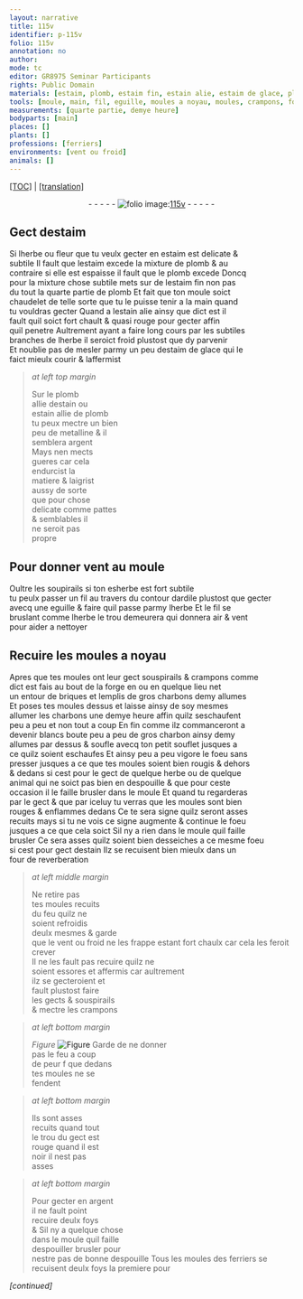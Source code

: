 ```yaml
---
layout: narrative
title: 115v
identifier: p-115v
folio: 115v
annotation: no
author:
mode: tc
editor: GR8975 Seminar Participants
rights: Public Domain
materials: [estaim, plomb, estaim fin, estain alie, estaim de glace, plomb allie destain, estain allie de plomb, metalline, argent, ardile, briques, estain]
tools: [moule, main, fil, eguille, moules a noyau, moules, crampons, forge, petit souflet, four de reverberation, moules recuits, moules des ferriers]
measurements: [quarte partie, demye heure]
bodyparts: [main]
places: []
plants: []
professions: [ferriers]
environments: [vent ou froid]
animals: []
---
```


 <p><a href="{{ site.baseurl }}/diplomatic/">[TOC]</a> | <a href="{{ site.baseurl }}/texts/p-115v_tl/" target="_blank">[translation]</a></p><div class="folio" align="center">- - - - - <a href="http://gallica.bnf.fr/ark:/12148/btv1b10500001g/f236.image" target="_blank"><img src="https://cu-mkp.github.io/2017-workshop-edition/assets/photo-icon.png" alt="folio image: " style="display:inline-block; margin-bottom:-3px;"/>115v</a> - - - - - </div>  
  

## Gect d<span class="m">estaim</span>

 
Si lherbe ou fleur que tu veulx gecter <span class="del">en <span class="m">estaim</span></span> est delicate &<br/> subtile Il fault que l<span class="m">estaim</span> excede la mixture de <span class="m">plomb</span> & au<br/> contraire si elle est espaisse il fault que le <span class="m">plomb</span> excede Doncq<br/> pour la <span class="del">mixture</span> chose subtile mets sur de l<span class="m">estaim fin</span> non pas<br/> du tout la <span class="ms">quarte partie</span> de <span class="m">plomb</span> Et fait que ton <span class="tl">moule</span> soict<br/> <span class="sn">chaudelet de telle sorte que tu le puisse tenir a la <span class="tl"><span class="bp">main</span></span></span> quand<br/> tu vouldras gecter Quand a l<span class="m">estain alie</span> ainsy que dict est il<br/> fault quil soict fort chault & quasi rouge pour gecter affin<br/> quil penetre Aultrement ayant <span class="add">a</span> faire long cours par les subtiles<br/> branches de lherbe il seroict froid plustost que dy parvenir<br/> Et noublie pas de mesler parmy un peu d<span class="m">estaim de glace</span> qui le<br/> faict mieulx courir & laffermist
 
> *at left top margin*
> 
> 
>   Sur le <span class="m">plomb<br/> allie destain</span> ou<br/> <span class="m">estain allie de plomb</span><br/> tu peux mectre un bien<br/> peu de <span class="m">metalline</span> & il<br/> semblera <span class="m">argent</span><br/> Mays nen mects<br/> gueres car cela<br/> endurcist la<br/> matiere & laigrist<br/> aussy de sorte<br/> que pour chose<br/> delicate co<span class="exp">mm</span>e pattes<br/> & semblables il<br/> ne seroit pas<br/> propre
 
 
  

## Pour donner vent au <span class="tl">moule</span>

 
Oultre les soupirails si ton <span class="del">es</span>herbe est fort subtile<br/> tu peulx passer un <span class="tl">fil</span> au travers du contour <span class="add">d<span class="m">ardile</span></span> plustost que gecter<br/> avecq une <span class="tl">eguille</span> & faire quil passe parmy lherbe Et le <span class="tl">fil</span> se<br/> bruslant co<span class="exp">mm</span>e lherbe le trou demeurera qui donnera air & vent<br/> pour aider a nettoyer
 
 
  

## Recuire les <span class="tl">moules a noyau</span>

 
Apres que tes <span class="tl">moules</span> ont leur gect souspirails & <span class="tl">crampons</span> co<span class="exp">mm</span>e<br/> dict est fais au bout de la <span class="tl">forge</span> <span class="del">en</span> ou en quelque lieu net<br/> un entour de <span class="m">briques</span> et lemplis de gros charbons demy allumes<br/> Et poses tes <span class="tl">moules</span> dessus et laisse ainsy de soy mesmes<br/> allumer les charbons une <span class="ms"><span class="tmp">demye heure</span></span> affin quilz seschaufent<br/> peu a peu et non tout a coup En fin co<span class="exp">mm</span>e ilz commanceront a<br/> devenir blancs boute <span class="del">peu a peu</span> de gros charbon ainsy demy<br/> allumes par dessus & soufle avecq ton <span class="tl">petit souflet</span> jusques a<br/> ce quilz soient eschaufes Et ainsy peu <span class="add">a peu</span> vigore le foeu sans<br/> presser jusques a ce que tes <span class="tl">moules</span> soient bien rougis & dehors<br/> & dedans si cest pour le gect de quelque herbe ou de quelque<br/> animal qui ne soict pas bien en despouille & que pour ceste<br/> occasion il <span class="add">le</span> faille brusler dans le <span class="tl">moule</span> Et quand tu regarderas<br/> par le gect & que par iceluy tu verras que les <span class="tl">moules</span> sont bien<br/> rouges & enflammes dedans Ce te sera signe quilz seront asses<br/> recuits mays si tu ne vois ce signe augmente & continue le foeu<br/> jusques a ce que cela soict Sil ny a rien dans le <span class="tl">moule</span> quil faille<br/> brusler Ce sera asses quilz soient bien desseiches a ce mesme foeu<br/> si cest pour gect d<span class="m">estain</span> Ilz se recuisent bien mieulx dans un<br/> <span class="tl">four de reverberation</span>
 
> *at left middle margin*
> 
> 
>    Ne retire pas<br/> tes <span class="tl">moules recuits</span><br/> du feu quilz ne<br/> soient refroidis<br/> deulx mesmes & garde<br/> que le <span class="env">vent ou froid</span> ne les frappe esta<span class="exp">n</span>t fort chaulx car cela les feroit crever<br/> Il ne les fault pas recuire quilz ne<br/> soient essores et affermis car aultrement<br/> ilz se gecteroient et<br/> fault plustost faire<br/> les gects & souspirails<br/> & mectre les <span class="tl">crampons</span>
 
> *at left bottom margin*
> 
> 
>   
> *Figure*
> <a href="https://drive.google.com/open?id=0B9-oNrvWdlO5dHVja3NnV0dmMlk" target="_blank"><img src="https://cu-mkp.github.io/GR8975-edition/assets/photo-icon.png" alt="Figure" style="display:inline-block; margin-bottom:-3px;"/></a>
 Garde de ne donner<br/> pas le feu a coup<br/> de peur <span class="del">f</span> que dedans<br/> tes <span class="tl">moules</span> ne se<br/> fendent
 
> *at left bottom margin*
> 
> 
>   Ils sont asses<br/> recuits quand tout<br/> le trou du gect est<br/> rouge quand il est<br/> noir il nest pas<br/> asses
 
> *at left bottom margin*
> 
> 
>   Pour gecter en <span class="m">argent</span><br/> il ne fault point<br/> recuire deulx foys<br/> <span class="del">&</span> Sil ny a quelque chose<br/> dans le <span class="tl">moule</span> quil faille<br/> <span class="del">despouiller</span> brusler pour<br/> nestre pas de bonne despouille Tous les <span class="tl">moules des <span class="pro">ferriers</span></span> se recuisent deulx foys la premiere pour 
 
*[continued]*
 
 